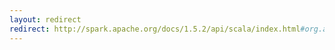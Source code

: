 ```yaml
---
layout: redirect
redirect: http://spark.apache.org/docs/1.5.2/api/scala/index.html#org.apache.spark.ml.feature.VectorIndexer
---
```

